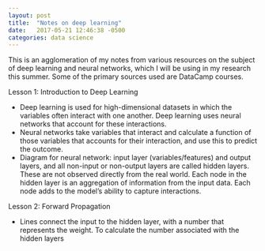 ```yaml
---
layout: post
title:  "Notes on deep learning"
date:   2017-05-21 12:46:38 -0500
categories: data science
---
```

This is an agglomeration of my notes from various resources on the subject of deep learning and neural networks, which I will be using in my research this summer. Some of the primary sources used are DataCamp courses. 

Lesson 1: Introduction to Deep Learning  

- Deep learning is used for high-dimensional datasets in which the variables often interact with one another. Deep learning uses neural networks that account for these interactions. 
- Neural networks take variables that interact and calculate a function of those variables that accounts for their interaction, and use this to predict the outcome. 
- Diagram for neural network: input layer (variables/features) and output layers, and all non-input or non-output layers are called hidden layers. These are not observed directly from the real world. Each node in the hidden layer is an aggregation of information from the input data. Each node adds to the model’s ability to capture interactions.  


Lesson 2: Forward Propagation   
- Lines connect the input to the hidden layer, with a number that represents the weight. To calculate the number associated with the hidden layers 

